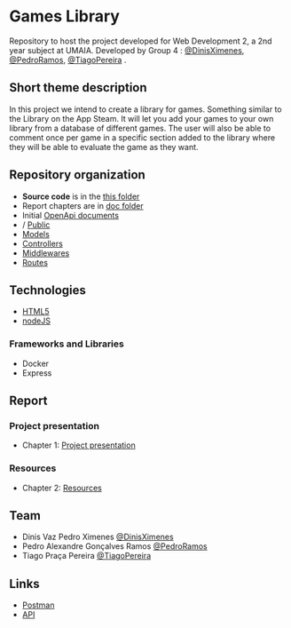 # Games Library

Repository to host the project developed for Web Development 2, a 2nd year subject at UMAIA. Developed by Group 4 : [@DinisXimenes](https://github.com/xmenzzz), [@PedroRamos](https://github.com/senou6), [@TiagoPereira](https://github.com/tiagopraca) .

## Short theme description

In this project we intend to create a library for games. Something similar to the Library on the App Steam. It will let you add your games to your own library from a database of different games. The user will also be able to comment once per game in a specific section added to the library where they will be able to evaluate the game as they want.

## Repository organization


* **Source code** is in the [this folder](/)
* Report chapters are in [doc folder](doc/)
* Initial [OpenApi documents](/docs)
* / [Public](/public)
* [Models](/models)
* [Controllers](/controllers)
* [Middlewares](/middlewares)
* [Routes](/routes)

## Technologies

* [HTML5](https://html.spec.whatwg.org/multipage/)
* [nodeJS](https://nodejs.org/en/)

### Frameworks and Libraries

* Docker
* Express

## Report

### Project presentation
* Chapter 1: [Project presentation](doc/c1.md)
### Resources
* Chapter 2: [Resources](doc/c2.md)


## Team
* Dinis Vaz Pedro Ximenes [@DinisXimenes](https://github.com/xmenzzz)
* Pedro Alexandre Gonçalves Ramos [@PedroRamos](https://github.com/senou6)
* Tiago Praça Pereira [@TiagoPereira](https://github.com/tiagopraca)

## Links

* [Postman](https://www.postman.com/senou6/workspace/api-jogos/request/12813093-83af729d-fbb4-4a36-bbb5-6aa0cc618f82)
* [API](https://hub.docker.com/r/inf22dw2g10/api_jogos)